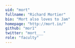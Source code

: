 ```yaml
---
uid: "mort"
fullname: "Richard Mortier"
bio: "Mort also loves to Jam"
homepage: "http://mort.io/"
github: "mor1"
twitter: "mort___"
role: "faculty"
---
```

